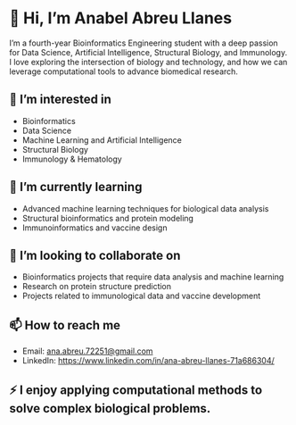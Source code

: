 # 🧬 Hi, I’m Anabel Abreu Llanes

I’m a fourth-year Bioinformatics Engineering student with a deep passion for Data Science, Artificial Intelligence, Structural Biology, and Immunology. I love exploring the intersection of biology and technology, and how we can leverage computational tools to advance biomedical research.

## 🔬 I’m interested in
- Bioinformatics
- Data Science
- Machine Learning and Artificial Intelligence
- Structural Biology
- Immunology & Hematology

## 📘 I’m currently learning
- Advanced machine learning techniques for biological data analysis
- Structural bioinformatics and protein modeling
- Immunoinformatics and vaccine design

## 🤝 I’m looking to collaborate on
- Bioinformatics projects that require data analysis and machine learning
- Research on protein structure prediction
- Projects related to immunological data and vaccine development

## 📫 How to reach me
- Email: ana.abreu.72251@gmail.com
- LinkedIn: https://www.linkedin.com/in/ana-abreu-llanes-71a686304/

## ⚡  I enjoy applying computational methods to solve complex biological problems.

<!---
bels-03/bels-03 is a ✨ special ✨ repository because its `README.md` (this file) appears on your GitHub profile.
You can click the Preview link to take a look at your changes.
--->
